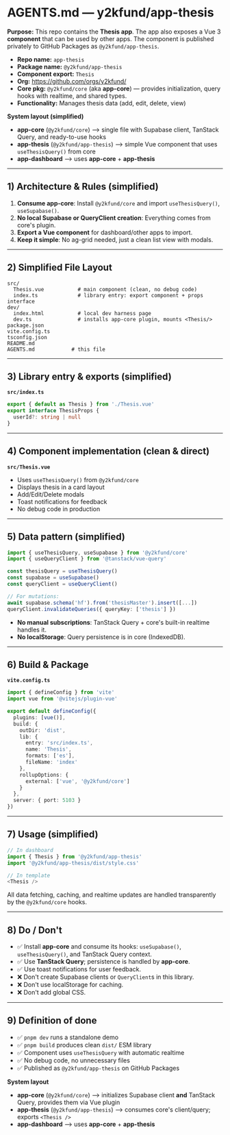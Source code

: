 # AGENTS.md — y2kfund/app-thesis

**Purpose:** This repo contains the **Thesis app**. The app also exposes a Vue 3 **component** that can be used by other apps. The component is published privately to GitHub Packages as `@y2kfund/app-thesis`.

- **Repo name:** `app-thesis`
- **Package name:** `@y2kfund/app-thesis`
- **Component export:** `Thesis`
- **Org:** https://github.com/orgs/y2kfund/
- **Core pkg:** `@y2kfund/core` (aka **app-core**) — provides initialization, query hooks with realtime, and shared types.
- **Functionality:** Manages thesis data (add, edit, delete, view)

**System layout (simplified)**
- **app-core** (`@y2kfund/core`) ⟶ single file with Supabase client, TanStack Query, and ready-to-use hooks
- **app-thesis** (`@y2kfund/app-thesis`) ⟶ simple Vue component that uses `useThesisQuery()` from core
- **app-dashboard** ⟶ uses **app-core** + **app-thesis**

---

## 1) Architecture & Rules (simplified)

1. **Consume app-core**: Install `@y2kfund/core` and import `useThesisQuery()`, `useSupabase()`.
2. **No local Supabase or QueryClient creation**: Everything comes from core's plugin.
3. **Export a Vue component** for dashboard/other apps to import.
4. **Keep it simple**: No ag-grid needed, just a clean list view with modals.

---

## 2) Simplified File Layout

```
src/
  Thesis.vue           # main component (clean, no debug code)
  index.ts             # library entry: export component + props interface
dev/
  index.html           # local dev harness page
  dev.ts               # installs app-core plugin, mounts <Thesis/>
package.json
vite.config.ts
tsconfig.json
README.md
AGENTS.md            # this file
```

---

## 3) Library entry & exports (simplified)

**`src/index.ts`**
```ts
export { default as Thesis } from './Thesis.vue'
export interface ThesisProps {
  userId?: string | null
}
```

---

## 4) Component implementation (clean & direct)

**`src/Thesis.vue`**
- Uses `useThesisQuery()` from `@y2kfund/core`
- Displays thesis in a card layout
- Add/Edit/Delete modals
- Toast notifications for feedback
- No debug code in production

---

## 5) Data pattern (simplified)

```ts
import { useThesisQuery, useSupabase } from '@y2kfund/core'
import { useQueryClient } from '@tanstack/vue-query'

const thesisQuery = useThesisQuery()
const supabase = useSupabase()
const queryClient = useQueryClient()

// For mutations:
await supabase.schema('hf').from('thesisMaster').insert([...])
queryClient.invalidateQueries({ queryKey: ['thesis'] })
```

- **No manual subscriptions**: TanStack Query + core's built-in realtime handles it.
- **No localStorage**: Query persistence is in core (IndexedDB).

---

## 6) Build & Package

**`vite.config.ts`**
```ts
import { defineConfig } from 'vite'
import vue from '@vitejs/plugin-vue'

export default defineConfig({
  plugins: [vue()],
  build: {
    outDir: 'dist',
    lib: {
      entry: 'src/index.ts',
      name: 'Thesis',
      formats: ['es'],
      fileName: 'index'
    },
    rollupOptions: {
      external: ['vue', '@y2kfund/core']
    }
  },
  server: { port: 5103 }
})
```

---

## 7) Usage (simplified)

```ts
// In dashboard
import { Thesis } from '@y2kfund/app-thesis'
import '@y2kfund/app-thesis/dist/style.css'

// In template
<Thesis />
```

All data fetching, caching, and realtime updates are handled transparently by the `@y2kfund/core` hooks.

---

## 8) Do / Don't

- ✅ Install **app-core** and consume its hooks: `useSupabase()`, `useThesisQuery()`, and TanStack Query context.
- ✅ Use **TanStack Query**; persistence is handled by **app-core**.
- ✅ Use toast notifications for user feedback.
- ❌ Don't create Supabase clients or `QueryClient`s in this library.
- ❌ Don't use localStorage for caching.
- ❌ Don't add global CSS.

---

## 9) Definition of done

- ✅ `pnpm dev` runs a standalone demo
- ✅ `pnpm build` produces clean `dist/` ESM library
- ✅ Component uses `useThesisQuery` with automatic realtime
- ✅ No debug code, no unnecessary files
- ✅ Published as `@y2kfund/app-thesis` on GitHub Packages

**System layout**
- **app-core** (`@y2kfund/core`) ⟶ initializes Supabase client **and** TanStack Query, provides them via Vue plugin
- **app-thesis** (`@y2kfund/app-thesis`) ⟶ consumes core's client/query; exports `<Thesis />`
- **app-dashboard** ⟶ uses **app-core** + **app-thesis**